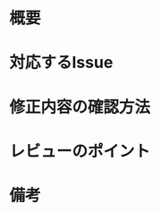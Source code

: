 # 概要
<!-- 何がどう変わる変更なのか -->


# 対応するIssue
<!-- Issueへのリンクを貼る（例：#123） -->


# 修正内容の確認方法
<!-- 修正がどう反映されるかを確認する手順（あれば） -->


# レビューのポイント
<!-- レビュワーに特に見てほしいポイント（あれば） -->


# 備考
<!-- 他PR, issueとの兼ね合いやその他考慮が必要な事項（あれば） -->


<!-- 必ずしも全て埋めなくてよいが、必要な情報をわかりやすく書く。 -->
